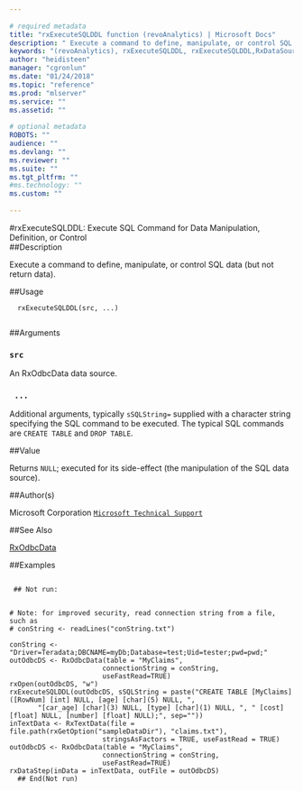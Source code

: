```yaml
--- 
 
# required metadata 
title: "rxExecuteSQLDDL function (revoAnalytics) | Microsoft Docs" 
description: " Execute a command to define, manipulate, or control SQL data (but not  return data). " 
keywords: "(revoAnalytics), rxExecuteSQLDDL, rxExecuteSQLDDL,RxDataSource-method,  ~kwd1 ,  ~kwd2 " 
author: "heidisteen" 
manager: "cgronlun" 
ms.date: "01/24/2018" 
ms.topic: "reference" 
ms.prod: "mlserver" 
ms.service: "" 
ms.assetid: "" 
 
# optional metadata 
ROBOTS: "" 
audience: "" 
ms.devlang: "" 
ms.reviewer: "" 
ms.suite: "" 
ms.tgt_pltfrm: "" 
#ms.technology: "" 
ms.custom: "" 
 
--- 
```

 
 
 
 #rxExecuteSQLDDL:  Execute SQL Command for Data Manipulation, Definition, or Control  
 ##Description
 
Execute a command to define, manipulate, or control SQL data (but not 
return data).
 
 
 ##Usage

```   
  rxExecuteSQLDDL(src, ...)
 
```
 
 
 ##Arguments

   
    
 ### `src`
  An RxOdbcData data source.  
  
    
 ### ` ...`
  Additional arguments, typically `sSQLString=` supplied with a character string specifying the SQL command to be executed. The typical SQL commands are `CREATE TABLE` and `DROP TABLE`.  
  
 
 
 
 ##Value
 
Returns `NULL`; executed for its side-effect (the manipulation of the
SQL data source).
 
 
 ##Author(s)
 
Microsoft Corporation [`Microsoft Technical Support`](https://go.microsoft.com/fwlink/?LinkID=698556&clcid=0x409)

 
 
 
 
 ##See Also
 
[RxOdbcData](RxOdbcData.md)
   
 ##Examples

 ```
   
  ## Not run:
 

# Note: for improved security, read connection string from a file, such as
# conString <- readLines("conString.txt")

conString <- "Driver=Teradata;DBCNAME=myDb;Database=test;Uid=tester;pwd=pwd;"
outOdbcDS <- RxOdbcData(table = "MyClaims",           
                        connectionString = conString,
                        useFastRead=TRUE)                           
rxOpen(outOdbcDS, "w")                       
rxExecuteSQLDDL(outOdbcDS, sSQLString = paste("CREATE TABLE [MyClaims]([RowNum] [int] NULL, [age] [char](5) NULL, ",
        "[car_age] [char](3) NULL, [type] [char](1) NULL, ", " [cost] [float] NULL, [number] [float] NULL);", sep=""))
inTextData <- RxTextData(file = file.path(rxGetOption("sampleDataDir"), "claims.txt"),
                        stringsAsFactors = TRUE, useFastRead = TRUE)
outOdbcDS <- RxOdbcData(table = "MyClaims",           
                        connectionString = conString,
                        useFastRead=TRUE)                           
rxDataStep(inData = inTextData, outFile = outOdbcDS)   
   ## End(Not run) 
            
 
```
 
 
 
 
 
